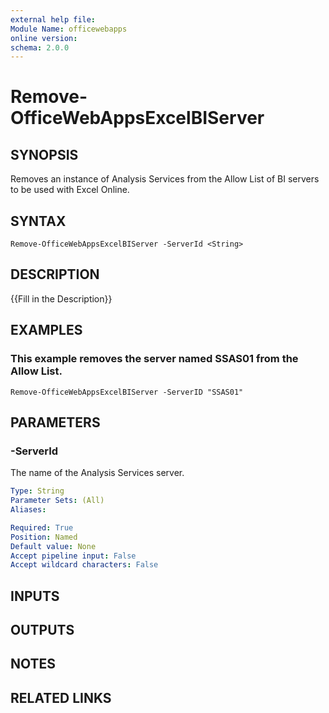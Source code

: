 ```yaml
---
external help file:
Module Name: officewebapps
online version:
schema: 2.0.0
---
```


# Remove-OfficeWebAppsExcelBIServer

## SYNOPSIS
Removes an instance of Analysis Services from the Allow List of BI servers to be used with Excel Online.

## SYNTAX

```
Remove-OfficeWebAppsExcelBIServer -ServerId <String>
```

## DESCRIPTION
{{Fill in the Description}}

## EXAMPLES

### This example removes the server named SSAS01 from the Allow List.
```
Remove-OfficeWebAppsExcelBIServer -ServerID "SSAS01"
```

## PARAMETERS

### -ServerId
The name of the Analysis Services server.

```yaml
Type: String
Parameter Sets: (All)
Aliases: 

Required: True
Position: Named
Default value: None
Accept pipeline input: False
Accept wildcard characters: False
```

## INPUTS

## OUTPUTS

## NOTES

## RELATED LINKS